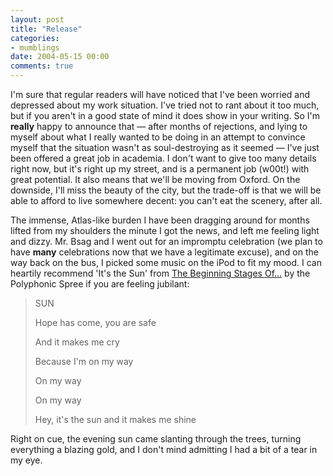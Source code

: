 ```yaml
---
layout: post
title: "Release"
categories:
- mumblings
date: 2004-05-15 00:00
comments: true
---
```


<p>I'm sure that regular readers will have noticed that I've been worried and depressed about my work situation. I've tried not to rant about it too much, but if you aren't in a good state of mind it does show in your writing. So I'm <strong>really</strong> happy to announce that &mdash; after months of rejections, and lying to myself about what I really wanted to be doing in an attempt to convince myself that the situation wasn't as soul-destroying as it seemed &mdash; I've just been offered a great job in academia. I don't want to give too many details right now, but it's right up my street,  and is a permanent job (w00t!) with great potential. It also means that we'll be moving from Oxford. On the downside, I'll miss the beauty of the city, but the trade-off is that we will be able to afford to live somewhere decent: you can't eat the scenery, after all.</p><p>The immense, Atlas-like burden I have been dragging around for months lifted from my shoulders the minute I got the news, and left me feeling light and dizzy. Mr. Bsag and I went out for an impromptu celebration (we plan to have <strong>many</strong> celebrations now that we have a legitimate excuse), and on the way back on the bus, I picked some music on the iPod to fit my mood. I can heartily recommend 'It's the Sun' from <a href="http://www.thepolyphonicspree.com/main.html" title="Lyrics of The Beginning Stages of...">The Beginning Stages Of...</a> by the Polyphonic Spree if you are feeling jubilant:</p><blockquote><p>SUN</p><p>Hope has come, you are safe</p><p>And it makes me cry</p><p>Because I'm on my way</p><p>On my way</p><p>On my way</p><p>Hey, it's the sun and it makes me shine</p></blockquote><p>Right on cue, the evening sun came slanting through the trees, turning everything a blazing gold, and I don't mind admitting I had a bit of a tear in my eye.</p>


